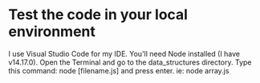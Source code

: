 # Test the code in your local environment
I use Visual Studio Code for my IDE. You'll need Node installed (I have v14.17.0).
Open the Terminal and go to the data_structures directory. 
Type this command: node [filename.js] and press enter. 
ie: node array.js